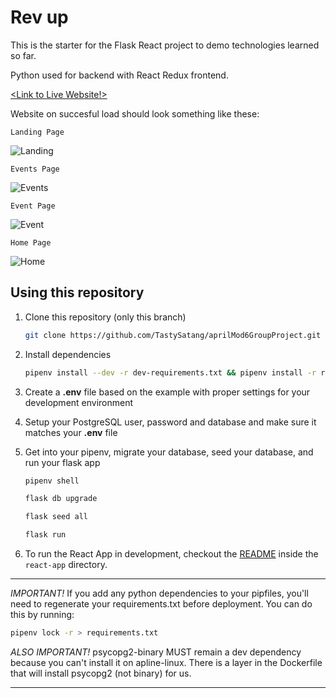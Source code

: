 # Rev up

This is the starter for the Flask React project to demo technologies learned so far.

Python used for backend with React Redux frontend.

[<Link to Live Website!>](https://rev-up.herokuapp.com/)


Website on succesful load should look something like these:

`Landing Page`

![Landing](https://github.com/TastySatang/aprilMod6GroupProject/blob/main/react-app/public/exampleweb.png)

`Events Page`

![Events](https://github.com/TastySatang/aprilMod6GroupProject/blob/main/react-app/public/events.png)

`Event Page`

![Event](https://github.com/TastySatang/aprilMod6GroupProject/blob/main/react-app/public/event.png)

`Home Page`

![Home](https://github.com/TastySatang/aprilMod6GroupProject/blob/main/react-app/public/home.png)

## Using this repository

1. Clone this repository (only this branch)

   ```bash
   git clone https://github.com/TastySatang/aprilMod6GroupProject.git
   ```

2. Install dependencies

      ```bash
      pipenv install --dev -r dev-requirements.txt && pipenv install -r requirements.txt
      ```

3. Create a **.env** file based on the example with proper settings for your
   development environment
4. Setup your PostgreSQL user, password and database and make sure it matches your **.env** file

5. Get into your pipenv, migrate your database, seed your database, and run your flask app

   ```bash
   pipenv shell
   ```

   ```bash
   flask db upgrade
   ```

   ```bash
   flask seed all
   ```

   ```bash
   flask run
   ```

6. To run the React App in development, checkout the [README](./react-app/README.md) inside the `react-app` directory.

***
*IMPORTANT!*
   If you add any python dependencies to your pipfiles, you'll need to regenerate your requirements.txt before deployment.
   You can do this by running:

   ```bash
   pipenv lock -r > requirements.txt
   ```

*ALSO IMPORTANT!*
   psycopg2-binary MUST remain a dev dependency because you can't install it on apline-linux.
   There is a layer in the Dockerfile that will install psycopg2 (not binary) for us.
***

